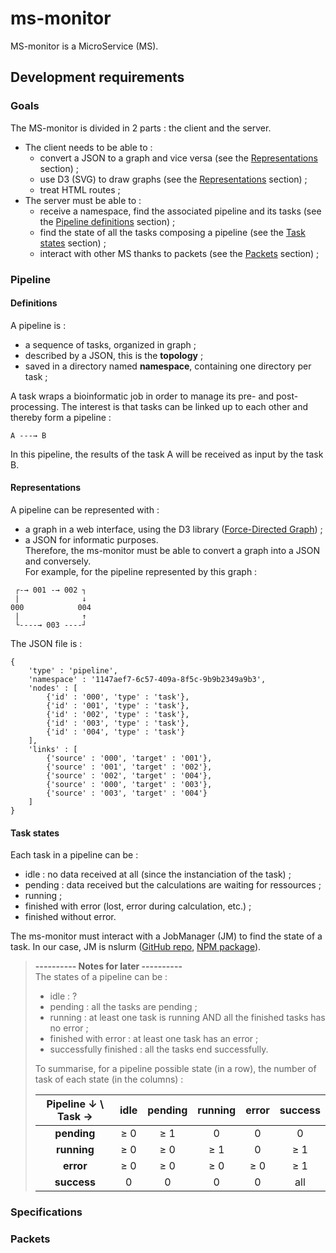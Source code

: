 # ms-monitor
MS-monitor is a MicroService (MS).


## Development requirements

### Goals
The MS-monitor is divided in 2 parts : the client and the server.  
- The client needs to be able to :
  - convert a JSON to a graph and vice versa (see the [Representations](#representations) section) ;
  - use D3 (SVG) to draw graphs (see the [Representations](#representations) section) ;
  - treat HTML routes ;
- The server must be able to :
  - receive a namespace, find the associated pipeline and its tasks (see the [Pipeline definitions](#definitions) section) ;
  - find the state of all the tasks composing a pipeline (see the [Task states](#task-states) section) ;
  - interact with other MS thanks to packets (see the [Packets](#packets) section) ;

### Pipeline

#### Definitions
A pipeline is :
- a sequence of tasks, organized in graph ;
- described by a JSON, this is the **topology** ;
- saved in a directory named **namespace**, containing one directory per task ;

A task wraps a bioinformatic job in order to manage its pre- and post-processing. The interest is that tasks can be linked up to each other and thereby form a pipeline :
```
A ---→ B
```
In this pipeline, the results of the task A will be received as input by the task B.


#### Representations
A pipeline can be represented with :
- a graph in a web interface, using the D3 library ([Force-Directed Graph][1]) ;
- a JSON for informatic purposes.  
Therefore, the ms-monitor must be able to convert a graph into a JSON and conversely.  
For example, for the pipeline represented by this graph :

```
 ┌-→ 001 -→ 002 ┐
 |              ↓
000            004
 |              ↑
 └----→ 003 ----┘
```

The JSON file is :

```
{
    'type' : 'pipeline',
    'namespace' : '1147aef7-6c57-409a-8f5c-9b9b2349a9b3',
    'nodes' : [
        {'id' : '000', 'type' : 'task'},
        {'id' : '001', 'type' : 'task'},
        {'id' : '002', 'type' : 'task'},
        {'id' : '003', 'type' : 'task'},
        {'id' : '004', 'type' : 'task'}
    ],
    'links' : [
        {'source' : '000', 'target' : '001'},
        {'source' : '001', 'target' : '002'},
        {'source' : '002', 'target' : '004'},
        {'source' : '000', 'target' : '003'},
        {'source' : '003', 'target' : '004'}
    ]
}
```


#### Task states
Each task in a pipeline can be :
- idle : no data received at all (since the instanciation of the task) ;
- pending : data received but the calculations are waiting for ressources ;
- running ;
- finished with error (lost, error during calculation, etc.) ;
- finished without error.  

The ms-monitor must interact with a JobManager (JM) to find the state of a task. In our case, JM is nslurm ([GitHub repo][2], [NPM package][3]). 

>**---------- Notes for later ----------**  
>The states of a pipeline can be :
>- idle : ?
>- pending : all the tasks are pending ;
>- running : at least one task is running AND all the finished tasks has no error ;
>- finished with error : at least one task has an error ;
>- successfully finished : all the tasks end successfully.
>
>To summarise, for a pipeline possible state (in a row), the number of task of each state (in the columns) :
>
>| Pipeline ↓ \ Task → | idle | pending | running | error | success |
>|:---:|:---:|:---:|:---:|:---:|:---:|
>| **pending** | ≥ 0 | ≥ 1 | 0 | 0 | 0 |
>| **running** | ≥ 0 | ≥ 0 | ≥ 1 | 0 | ≥ 1 |
>| **error** | ≥ 0 | ≥ 0 | ≥ 0 | ≥ 0 | ≥ 1 | ≥ 0 |
>| **success** | 0 | 0 | 0 | 0 | all |


### Specifications




### Packets





[1]: https://bl.ocks.org/mbostock/4062045
[2]: https://github.com/glaunay/nslurm
[3]: https://www.npmjs.com/package/nslurm
